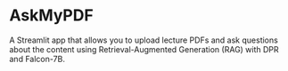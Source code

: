 # AskMyPDF
A Streamlit app that allows you to upload lecture PDFs and ask questions about the content using Retrieval-Augmented Generation (RAG) with DPR and Falcon-7B.
